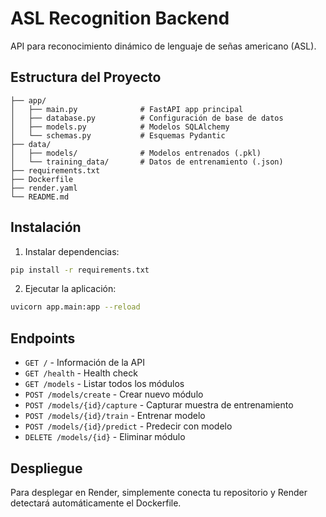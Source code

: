 # ASL Recognition Backend

API para reconocimiento dinámico de lenguaje de señas americano (ASL).

## Estructura del Proyecto

```
├── app/
│   ├── main.py              # FastAPI app principal
│   ├── database.py          # Configuración de base de datos
│   ├── models.py            # Modelos SQLAlchemy
│   └── schemas.py           # Esquemas Pydantic
├── data/
│   ├── models/              # Modelos entrenados (.pkl)
│   └── training_data/       # Datos de entrenamiento (.json)
├── requirements.txt
├── Dockerfile
├── render.yaml
└── README.md
```

## Instalación

1. Instalar dependencias:
```bash
pip install -r requirements.txt
```

2. Ejecutar la aplicación:
```bash
uvicorn app.main:app --reload
```

## Endpoints

- `GET /` - Información de la API
- `GET /health` - Health check
- `GET /models` - Listar todos los módulos
- `POST /models/create` - Crear nuevo módulo
- `POST /models/{id}/capture` - Capturar muestra de entrenamiento
- `POST /models/{id}/train` - Entrenar modelo
- `POST /models/{id}/predict` - Predecir con modelo
- `DELETE /models/{id}` - Eliminar módulo

## Despliegue

Para desplegar en Render, simplemente conecta tu repositorio y Render detectará automáticamente el Dockerfile.
